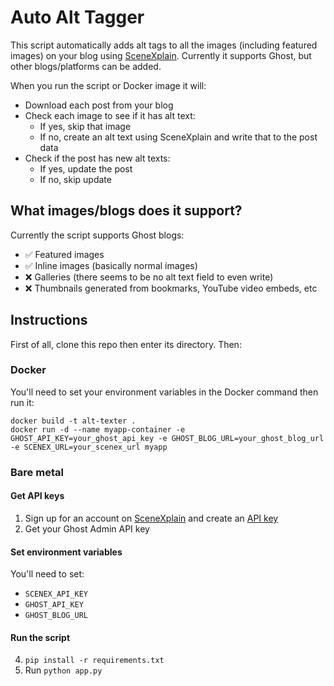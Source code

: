 # Auto Alt Tagger

This script automatically adds alt tags to all the images (including featured images) on your blog using [SceneXplain](https://scenex.jina.ai). Currently it supports Ghost, but other blogs/platforms can be added.

When you run the script or Docker image it will:

- Download each post from your blog
- Check each image to see if it has alt text:
    - If yes, skip that image
    - If no, create an alt text using SceneXplain and write that to the post data
- Check if the post has new alt texts:
    * If yes, update the post
    * If no, skip update

## What images/blogs does it support?

Currently the script supports Ghost blogs:

- ✅ Featured images
- ✅ Inline images (basically normal images)
- ❌ Galleries (there seems to be no alt text field to even write)
- ❌ Thumbnails generated from bookmarks, YouTube video embeds, etc

## Instructions

First of all, clone this repo then enter its directory. Then:

### Docker

You'll need to set your environment variables in the Docker command then run it:

```
docker build -t alt-texter .
docker run -d --name myapp-container -e GHOST_API_KEY=your_ghost_api_key -e GHOST_BLOG_URL=your_ghost_blog_url -e SCENEX_URL=your_scenex_url myapp
```

### Bare metal

#### Get API keys

1. Sign up for an account on [SceneXplain](https://scenex.jina.ai) and create an [API key](https://scenex.jina.ai/api)
2. Get your Ghost Admin API key

#### Set environment variables

You'll need to set:
- `SCENEX_API_KEY`
- `GHOST_API_KEY`
- `GHOST_BLOG_URL`

#### Run the script

4. `pip install -r requirements.txt`
6. Run `python app.py`
